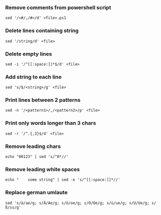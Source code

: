 ### Remove comments from powershell script
```
sed '/<#/,/#>/d' <file>.ps1
```

### Delete lines containing string
```
sed '/string/d' <file>
```

### Delete empty lines
```
sed -i '/^[[:space:]]*$/d' <file>
```

### Add string to each line
```
sed 's/$/<string>/g' <file>
```

### Print lines between 2 patterns
```
sed -n '/<pattern1>/,/<pattern2>/p' <file>
```

### Print only words longer than 3 chars
```
sed -r '/^.{,3}$/d' <file>
```

### Remove leading chars
```
echo "00123" | sed 's/^0*//'
```

### Remove leading white spaces
```
echo "    some string" | sed -e 's/^[[:space:]]*//'
```

### Replace german umlaute
```
sed 's/ä/ae/g; s/Ä/Ae/g; s/ö/oe/g; s/Ö/Oe/g; s/ü/ue/g; s/Ü/Ue/g; s/ß/ss/g'
```

